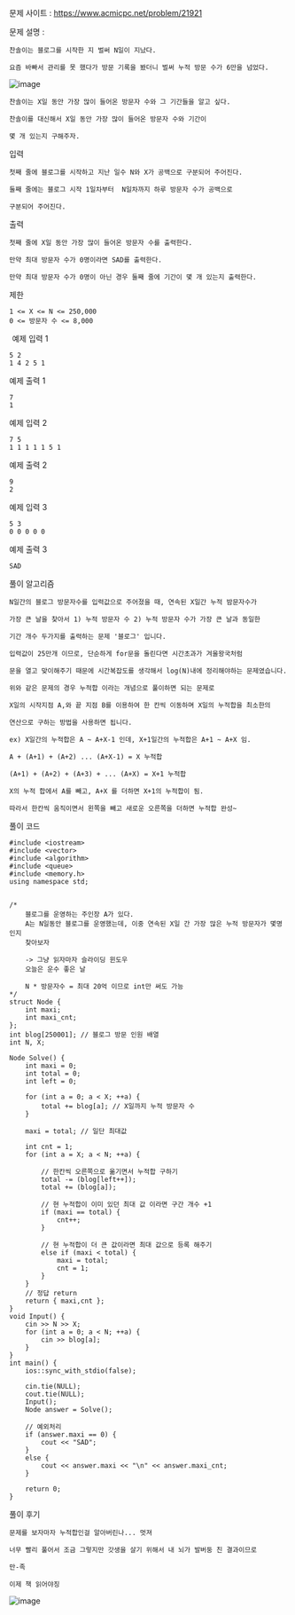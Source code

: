 문제 사이트 : https://www.acmicpc.net/problem/21921

문제 설명 :

    찬솔이는 블로그를 시작한 지 벌써 N일이 지났다.
    
    요즘 바빠서 관리를 못 했다가 방문 기록을 봤더니 벌써 누적 방문 수가 6만을 넘었다.

![image](https://github.com/user-attachments/assets/1156769e-4484-41a6-8e4b-7e77f2c05e7a)

    찬솔이는 X일 동안 가장 많이 들어온 방문자 수와 그 기간들을 알고 싶다.
    
    찬솔이를 대신해서 X일 동안 가장 많이 들어온 방문자 수와 기간이
    
    몇 개 있는지 구해주자.

입력

    첫째 줄에 블로그를 시작하고 지난 일수 N와 X가 공백으로 구분되어 주어진다.

    둘째 줄에는 블로그 시작 1일차부터  N일차까지 하루 방문자 수가 공백으로 
    
    구분되어 주어진다.

출력

    첫째 줄에 X일 동안 가장 많이 들어온 방문자 수를 출력한다.
    
    만약 최대 방문자 수가 0명이라면 SAD를 출력한다.
    
    만약 최대 방문자 수가 0명이 아닌 경우 둘째 줄에 기간이 몇 개 있는지 출력한다.

제한

    1 <= X <= N <= 250,000
    0 <= 방문자 수 <= 8,000
 
예제 입력 1 

    5 2
    1 4 2 5 1

예제 출력 1 

    7
    1

예제 입력 2 

    7 5
    1 1 1 1 1 5 1

예제 출력 2 

    9
    2

예제 입력 3 

    5 3
    0 0 0 0 0

예제 출력 3 
    
    SAD

풀이 알고리즘

    N일간의 블로그 방문자수를 입력값으로 주어졌을 때, 연속된 X일간 누적 밤문자수가

    가장 큰 날을 찾아서 1) 누적 방문자 수 2) 누적 방문자 수가 가장 큰 날과 동일한

    기간 개수 두가지를 출력하는 문제 '블로그' 입니다.

    입력값이 25만개 이므로, 단순하게 for문을 돌린다면 시간초과가 겨울왕국처럼

    문을 열고 맞이해주기 때문에 시간복잡도를 생각해서 log(N)내에 정리해야하는 문제였습니다.

    위와 같은 문제의 경우 누적합 이라는 개념으로 풀이하면 되는 문제로

    X일의 시작지점 A,와 끝 지점 B를 이용하여 한 칸씩 이동하며 X일의 누적합을 최소한의

    연산으로 구하는 방법을 사용하면 됩니다.

    ex) X일간의 누적합은 A ~ A+X-1 인데, X+1일간의 누적합은 A+1 ~ A+X 임.

    A + (A+1) + (A+2) ... (A+X-1) = X 누적합

    (A+1) + (A+2) + (A+3) + ... (A+X) = X+1 누적합

    X의 누적 합에서 A를 빼고, A+X 를 더하면 X+1의 누적합이 됨.

    따라서 한칸씩 움직이면서 왼쪽을 빼고 새로운 오른쪽을 더하면 누적합 완성~

풀이 코드

    #include <iostream>
    #include <vector>
    #include <algorithm>
    #include <queue>
    #include <memory.h>
    using namespace std;
    
    
    /*
        블로그를 운영하는 주인장 A가 있다.
        A는 N일동안 블로그를 운영했는데, 이중 연속된 X일 간 가장 많은 누적 방문자가 몇명인지
        찾아보자
    
        -> 그냥 읽자마자 슬라이딩 윈도우
        오늘은 운수 좋은 날
    
        N * 방문자수 = 최대 20억 이므로 int만 써도 가능
    */
    struct Node {
        int maxi;
        int maxi_cnt;
    };
    int blog[250001]; // 블로그 방문 인원 배열
    int N, X;
    
    Node Solve() {
        int maxi = 0;
        int total = 0;
        int left = 0;
    
        for (int a = 0; a < X; ++a) {
            total += blog[a]; // X일까지 누적 방문자 수 
        }
    
        maxi = total; // 일단 최대값
    
        int cnt = 1;
        for (int a = X; a < N; ++a) {
    
            // 한칸씩 오른쪽으로 옮기면서 누적합 구하기
            total -= (blog[left++]);
            total += (blog[a]);
    
            // 현 누적합이 이미 있던 최대 값 이라면 구간 개수 +1
            if (maxi == total) {
                cnt++;
            }
    
            // 현 누적합이 더 큰 값이라면 최대 값으로 등록 해주기
            else if (maxi < total) {
                maxi = total;
                cnt = 1;
            }
        }
        // 정답 return
        return { maxi,cnt };
    }
    void Input() {
        cin >> N >> X;
        for (int a = 0; a < N; ++a) {
            cin >> blog[a];
        }
    }
    int main() {
        ios::sync_with_stdio(false);
    
        cin.tie(NULL);
        cout.tie(NULL);
        Input();
        Node answer = Solve();
    
        // 예외처리
        if (answer.maxi == 0) {
            cout << "SAD";
        }
        else {
            cout << answer.maxi << "\n" << answer.maxi_cnt;
        }
    
        return 0;
    }

풀이 후기

    문제를 보자마자 누적합인걸 알아버린나... 멋져

    너무 빨리 풀어서 조금 그렇지만 갓생을 살기 위해서 내 뇌가 발버둥 친 결과이므로

    만-족

    이제 책 읽어야징
    
![image](https://github.com/user-attachments/assets/2c51470e-6ad8-4272-9d54-395d8d7f35d4)
